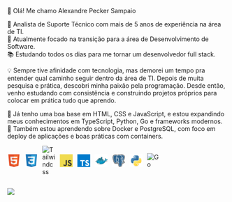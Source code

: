 👋 Olá! Me chamo Alexandre Pecker Sampaio

🎯 Analista de Suporte Técnico com mais de 5 anos de experiência na área de TI. <br/>
🚀 Atualmente focado na transição para a área de Desenvolvimento de Software. <br/>
📚 Estudando todos os dias para me tornar um desenvolvedor full stack.

💡 Sempre tive afinidade com tecnologia, mas demorei um tempo pra entender qual caminho seguir dentro da área de TI. Depois de muita pesquisa e prática, descobri minha paixão pela programação. Desde então, venho estudando com consistência e construindo projetos próprios para colocar em prática tudo que aprendo.

🧠 Já tenho uma boa base em HTML, CSS e JavaScript, e estou expandindo meus conhecimentos em TypeScript, Python, Go e frameworks modernos. <br/>
🐳 Também estou aprendendo sobre Docker e PostgreSQL, com foco em deploy de aplicações e boas práticas com containers.



<div style="display: flex; gap: 10px; align-items: center;"> 
  <img src="https://raw.githubusercontent.com/devicons/devicon/master/icons/html5/html5-original.svg" alt="HTML5" width="30"/> 
  <img src="https://raw.githubusercontent.com/devicons/devicon/master/icons/css3/css3-original.svg" alt="CSS3" width="30"/>
  <img src="https://cdn.jsdelivr.net/gh/devicons/devicon@latest/icons/tailwindcss/tailwindcss-original.svg" alt="Tailwindcss" width="30"/>
  <img src="https://raw.githubusercontent.com/devicons/devicon/master/icons/javascript/javascript-original.svg" alt="JavaScript" width="30"/> 
  <img src="https://raw.githubusercontent.com/devicons/devicon/master/icons/typescript/typescript-original.svg" alt="TypeScript" width="30"/> 
  <img src="https://raw.githubusercontent.com/devicons/devicon/master/icons/docker/docker-original.svg" alt="Docker" width="30"/> 
  <img src="https://raw.githubusercontent.com/devicons/devicon/master/icons/postgresql/postgresql-original.svg" alt="PostgreSQL" width="30"/> 
  <img src="https://raw.githubusercontent.com/devicons/devicon/master/icons/python/python-original.svg" alt="Python" width="30"/> 
  <img src="https://cdn.jsdelivr.net/gh/devicons/devicon@latest/icons/go/go-original-wordmark.svg" alt="Go" width="30"/>
</div>

##

<div>
    <a href="https://www.linkedin.com/in/alexandre-pecker-sampaio-1005ba19b/" target="_blank"><img src="https://img.shields.io/badge/LinkedIn-0077B5?style=for-the-badge&logo=linkedin&logoColor=white" target="_blank"></a>
 </div>
